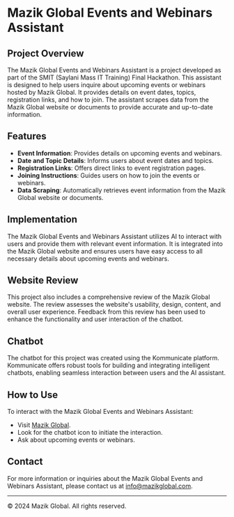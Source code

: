 # Mazik Global Events and Webinars Assistant

## Project Overview

The Mazik Global Events and Webinars Assistant is a project developed as part of the SMIT (Saylani Mass IT Training) Final Hackathon. This assistant is designed to help users inquire about upcoming events or webinars hosted by Mazik Global. It provides details on event dates, topics, registration links, and how to join. The assistant scrapes data from the Mazik Global website or documents to provide accurate and up-to-date information.

## Features

- **Event Information**: Provides details on upcoming events and webinars.
- **Date and Topic Details**: Informs users about event dates and topics.
- **Registration Links**: Offers direct links to event registration pages.
- **Joining Instructions**: Guides users on how to join the events or webinars.
- **Data Scraping**: Automatically retrieves event information from the Mazik Global website or documents.

## Implementation

The Mazik Global Events and Webinars Assistant utilizes AI to interact with users and provide them with relevant event information. It is integrated into the Mazik Global website and ensures users have easy access to all necessary details about upcoming events and webinars.

## Website Review

This project also includes a comprehensive review of the Mazik Global website. The review assesses the website's usability, design, content, and overall user experience. Feedback from this review has been used to enhance the functionality and user interaction of the chatbot.

## Chatbot

The chatbot for this project was created using the Kommunicate platform. Kommunicate offers robust tools for building and integrating intelligent chatbots, enabling seamless interaction between users and the AI assistant.

## How to Use

To interact with the Mazik Global Events and Webinars Assistant:
- Visit [Mazik Global](https://www.mazikglobal.com).
- Look for the chatbot icon to initiate the interaction.
- Ask about upcoming events or webinars.

## Contact

For more information or inquiries about the Mazik Global Events and Webinars Assistant, please contact us at [info@mazikglobal.com](mailto:info@mazikglobal.com).

---

© 2024 Mazik Global. All rights reserved.
